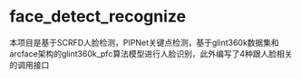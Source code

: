 # face_detect_recognize
本项目是基于SCRFD人脸检测，PIPNet关键点检测，基于glint360k数据集和arcface架构的glint360k_pfc算法模型进行人脸识别，此外编写了4种跟人脸相关的调用接口
